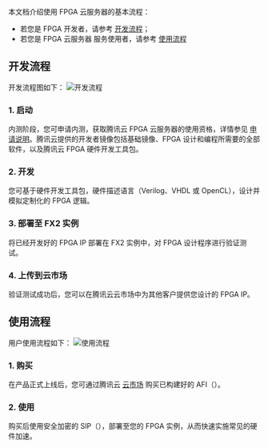 本文档介绍使用 FPGA 云服务器的基本流程：
- 若您是 FPGA 开发者，请参考 [开发流程](#开发流程)；
- 若您是 FPGA 云服务器 服务使用者，请参考 [使用流程](#使用流程)

<span id="开发流程"></span>
## 开发流程
开发流程图如下：
![开发流程](//mc.qcloudimg.com/static/img/ce3d1e00716fe8099c5d6233e5682fea/image.png)
### 1. 启动
内测阶段，您可申请内测，获取腾讯云 FPGA 云服务器的使用资格，详情参见 [申请说明](https://www.qcloud.com/document/product/565/10448)。腾讯云提供的开发者镜像包括基础镜像、FPGA 设计和编程所需要的全部软件，以及腾讯云 FPGA 硬件开发工具包。
### 2. 开发
您可基于硬件开发工具包，硬件描述语言（Verilog、VHDL 或 OpenCL），设计并模拟定制化的 FPGA 逻辑。
### 3. 部署至 FX2 实例
将已经开发好的 FPGA IP 部署在 FX2 实例中，对 FPGA 设计程序进行验证测试。
### 4. 上传到云市场
验证测试成功后，您可以在腾讯云云市场中为其他客户提供您设计的 FPGA IP。

<span id="使用流程"></span>
## 使用流程
用户使用流程如下：
![使用流程](//mc.qcloudimg.com/static/img/22d2b5423d98ddc5bd5ef42078a8ce25/image.png)
### 1. 购买
在产品正式上线后，您可通过腾讯云 [云市场](https://market.qcloud.com/categories/64) 购买已构建好的 AFI（）。
### 2. 使用
购买后使用安全加密的 SIP（），部署至您的 FPGA 实例，从而快速实施常见的硬件加速。